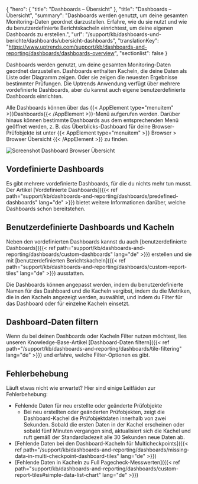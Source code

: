 {
  "hero": {
    "title": "Dashboards – Übersicht"
  },
  "title": "Dashboards – Übersicht",
  "summary": "Dashboards werden genutzt, um deine gesamten Monitoring-Daten geordnet darzustellen. Erfahre, wie du sie nutzt und wie du benutzerdefinierte Berichtskacheln einrichtest, um deine eigenen Dashboards zu erstellen.",
  "url": "/support/kb/dashboards-und-berichte/dashboards/ubersicht-dashboards",
  "translationKey": "https://www.uptrends.com/support/kb/dashboards-and-reporting/dashboards/dashboards-overview",
  "sectionlist": false
}

Dashboards werden genutzt, um deine gesamten Monitoring-Daten geordnet darzustellen. Dashboards enthalten Kacheln, die deine Daten als Liste oder Diagramm zeigen. Oder sie zeigen die neuesten Ergebnisse bestimmter Prüfungen. Die Uptrends Anwendung verfügt über mehrere vordefinierte Dashboards, aber du kannst auch eigene benutzerdefinierte Dashboards einrichten.

Alle Dashboards können über das {{< AppElement type="menuitem" >}}Dashboards{{< /AppElement >}}-Menü aufgerufen werden. Darüber hinaus können bestimmte Dashboards aus dem entsprechenden Menü geöffnet werden, z. B. das Überblicks-Dashboard für deine Browser-Prüfobjekte ist unter {{< AppElement type="menuitem" >}} Browser > Browser Übersicht {{< /AppElement >}} zu finden.

![Screenshot Dashboard Browser Übersicht](/img/content/scr_dashboard-browser-overview.min.png)

## Vordefinierte Dashboards

Es gibt mehrere vordefinierte Dashboards, für die du nichts mehr tun musst. Der Artikel [Vordefinierte Dashboards]({{< ref path="support/kb/dashboards-and-reporting/dashboards/predefined-dashboards" lang="de" >}}) bietet weitere Informationen darüber, welche Dashboards schon bereitstehen.

## Benutzerdefinierte Dashboards und Kacheln

Neben den vordefinierten Dashboards kannst du auch [benutzerdefinierte Dashboards]({{< ref path="support/kb/dashboards-and-reporting/dashboards/custom-dashboards" lang="de" >}}) erstellen und sie mit [benutzerdefinierten Berichtskacheln]({{< ref path="support/kb/dashboards-and-reporting/dashboards/custom-report-tiles" lang="de" >}}) ausstatten.

Die Dashboards können angepasst werden, indem du benutzerdefinierte Namen für das Dashboard und die Kacheln vergibst, indem du die Metriken, die in den Kacheln angezeigt werden, auswählst, und indem du Filter für das Dashboard oder für einzelne Kacheln einsetzt.

## Dashboard-Daten filtern

Wenn du bei deinen Dashboards oder Kacheln Filter nutzen möchtest, lies unseren Knowledge-Base-Artikel [Dashboard-Daten filtern]({{< ref path="/support/kb/dashboards-and-reporting/dashboards/tile-filtering" lang="de" >}}) und erfahre, welche Filter-Optionen es gibt.

## Fehlerbehebung

Läuft etwas nicht wie erwartet? Hier sind einige Leitfäden zur Fehlerbehebung:

- Fehlende Daten für neu erstellte oder geänderte Prüfobjekte
  - Bei neu erstellten oder geänderten Prüfobjekten, zeigt die Dashboard-Kachel die Prüfobjektdaten innerhalb von zwei Sekunden. Sobald die ersten Daten in der Kachel erscheinen oder sobald fünf Minuten vergangen sind, aktualisiert sich die Kachel und ruft gemäß der Standardladezeit alle 30 Sekunden neue Daten ab.
- [Fehlende Daten bei den Dashboard-Kacheln für Multicheckpoints]({{< ref path="/support/kb/dashboards-and-reporting/dashboards/missing-data-in-multi-checkpoint-dashboard-tiles" lang="de" >}})
- [Fehlende Daten in Kacheln zu Full Pagecheck-Messwerten]({{< ref path="support/kb/dashboards-and-reporting/dashboards/custom-report-tiles#simple-data-list-chart" lang="de" >}})
